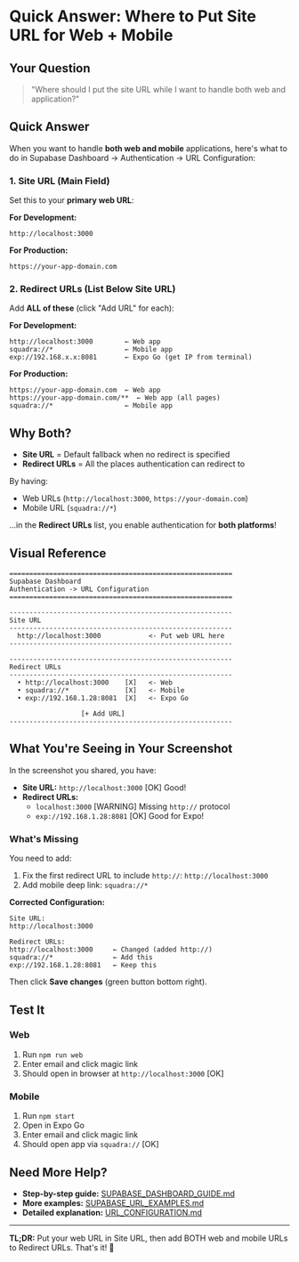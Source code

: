 # Quick Answer: Where to Put Site URL for Web + Mobile

## Your Question
> "Where should I put the site URL while I want to handle both web and application?"

## Quick Answer

When you want to handle **both web and mobile** applications, here's what to do in Supabase Dashboard → Authentication → URL Configuration:

### 1. Site URL (Main Field)
Set this to your **primary web URL**:

**For Development:**
```
http://localhost:3000
```

**For Production:**
```
https://your-app-domain.com
```

### 2. Redirect URLs (List Below Site URL)
Add **ALL of these** (click "Add URL" for each):

**For Development:**
```
http://localhost:3000        ← Web app
squadra://*                  ← Mobile app
exp://192.168.x.x:8081       ← Expo Go (get IP from terminal)
```

**For Production:**
```
https://your-app-domain.com  ← Web app
https://your-app-domain.com/**  ← Web app (all pages)
squadra://*                  ← Mobile app
```

## Why Both?

- **Site URL** = Default fallback when no redirect is specified
- **Redirect URLs** = All the places authentication can redirect to

By having:
- Web URLs (`http://localhost:3000`, `https://your-domain.com`)
- Mobile URL (`squadra://*`)

...in the **Redirect URLs** list, you enable authentication for **both platforms**!

## Visual Reference

```
========================================================
Supabase Dashboard
Authentication -> URL Configuration
========================================================

--------------------------------------------------------
Site URL
--------------------------------------------------------
  http://localhost:3000            <- Put web URL here
--------------------------------------------------------

--------------------------------------------------------
Redirect URLs
--------------------------------------------------------
  • http://localhost:3000    [X]   <- Web
  • squadra://*              [X]   <- Mobile
  • exp://192.168.1.28:8081  [X]   <- Expo Go

                  [+ Add URL]
--------------------------------------------------------
```

## What You're Seeing in Your Screenshot

In the screenshot you shared, you have:
- **Site URL:** `http://localhost:3000` [OK] Good!
- **Redirect URLs:** 
  - `localhost:3000` [WARNING] Missing `http://` protocol
  - `exp://192.168.1.28:8081` [OK] Good for Expo!

### What's Missing

You need to add:
1. Fix the first redirect URL to include `http://`: `http://localhost:3000`
2. Add mobile deep link: `squadra://*`

**Corrected Configuration:**

```
Site URL:
http://localhost:3000

Redirect URLs:
http://localhost:3000     ← Changed (added http://)
squadra://*               ← Add this
exp://192.168.1.28:8081   ← Keep this
```

Then click **Save changes** (green button bottom right).

## Test It

### Web
1. Run `npm run web`
2. Enter email and click magic link
3. Should open in browser at `http://localhost:3000` [OK]

### Mobile
1. Run `npm start`
2. Open in Expo Go
3. Enter email and click magic link
4. Should open app via `squadra://` [OK]

## Need More Help?

- **Step-by-step guide:** [SUPABASE_DASHBOARD_GUIDE.md](SUPABASE_DASHBOARD_GUIDE.md)
- **More examples:** [SUPABASE_URL_EXAMPLES.md](SUPABASE_URL_EXAMPLES.md)
- **Detailed explanation:** [URL_CONFIGURATION.md](URL_CONFIGURATION.md)

---

**TL;DR:** Put your web URL in Site URL, then add BOTH web and mobile URLs to Redirect URLs. That's it! 🎉
